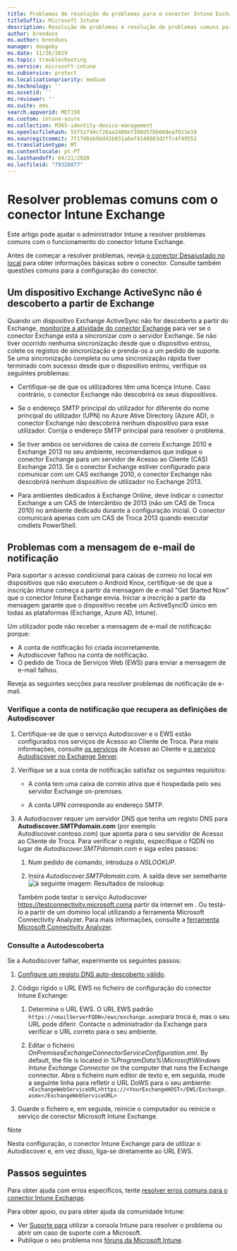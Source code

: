 ```yaml
---
title: Problemas de resolução de problemas para o conector Intune Exchange
titleSuffix: Microsoft Intune
description: Resolução de problemas e resolução de problemas comuns para o conector Microsoft Intune Exchange no local.
author: brenduns
ms.author: brenduns
manager: dougeby
ms.date: 11/26/2019
ms.topic: troubleshooting
ms.service: microsoft-intune
ms.subservice: protect
ms.localizationpriority: medium
ms.technology: ''
ms.assetid: ''
ms.reviewer: ''
ms.suite: ems
search.appverid: MET150
ms.custom: intune-azure
ms.collection: M365-identity-device-management
ms.openlocfilehash: 55f51f94cf26aa2486ef390d5fbb668eaf013e10
ms.sourcegitcommit: 7f17d6eb9dd41b031a6af4148863d2ffc4f49551
ms.translationtype: MT
ms.contentlocale: pt-PT
ms.lasthandoff: 04/21/2020
ms.locfileid: "79328877"
---
```

# <a name="resolve-common-problems-with-the-intune-exchange-connector"></a>Resolver problemas comuns com o conector Intune Exchange
 
Este artigo pode ajudar o administrador Intune a resolver problemas comuns com o funcionamento do conector Intune Exchange.

Antes de começar a resolver problemas, reveja [o conector Desajustado no local](troubleshoot-exchange-connector.md) para obter informações básicas sobre o conector. Consulte também questões comuns para a configuração do conector.

## <a name="an-exchange-activesync-device-isnt-discovered-from-exchange"></a>Um dispositivo Exchange ActiveSync não é descoberto a partir de Exchange

Quando um dispositivo Exchange ActiveSync não for descoberto a partir do Exchange, [monitorize a atividade do conector Exchange](exchange-connector-install.md#on-premises-intune-exchange-connector-high-availability-support) para ver se o conector Exchange está a sincronizar com o servidor Exchange. Se não tiver ocorrido nenhuma sincronização desde que o dispositivo entrou, colete os registos de sincronização e prenda-os a um pedido de suporte. Se uma sincronização completa ou uma sincronização rápida tiver terminado com sucesso desde que o dispositivo entrou, verifique os seguintes problemas:

- Certifique-se de que os utilizadores têm uma licença Intune. Caso contrário, o conector Exchange não descobrirá os seus dispositivos.

- Se o endereço SMTP principal do utilizador for diferente do nome principal do utilizador (UPN) no Azure Ative Directory (Azure AD), o conector Exchange não descobrirá nenhum dispositivo para esse utilizador. Corrija o endereço SMTP principal para resolver o problema.

- Se tiver ambos os servidores de caixa de correio Exchange 2010 e Exchange 2013 no seu ambiente, recomendamos que indique o conector Exchange para um servidor de Acesso ao Cliente (CAS) Exchange 2013. Se o conector Exchange estiver configurado para comunicar com um CAS exchange 2010, o conector Exchange não descobrirá nenhum dispositivo de utilizador no Exchange 2013.

- Para ambientes dedicados à Exchange Online, deve indicar o conector Exchange a um CAS de Intercâmbio de 2013 (não um CAS de Troca 2010) no ambiente dedicado durante a configuração inicial. O conector comunicará apenas com um CAS de Troca 2013 quando executar cmdlets PowerShell.

## <a name="problems-with-the-notification-email-message"></a>Problemas com a mensagem de e-mail de notificação

Para suportar o acesso condicional para caixas de correio no local em dispositivos que não executem o Android Knox, certifique-se de que a inscrição intune começa a partir da mensagem de e-mail "Get Started Now" que o conector Intune Exchange envia. Iniciar a inscrição a partir da mensagem garante que o dispositivo recebe um ActiveSyncID único em todas as plataformas (Exchange, Azure AD, Intune).

Um utilizador pode não receber a mensagem de e-mail de notificação porque:

- A conta de notificação foi criada incorretamente.
- Autodiscover falhou na conta de notificação.
- O pedido de Troca de Serviços Web (EWS) para enviar a mensagem de e-mail falhou.

Reveja as seguintes secções para resolver problemas de notificação de e-mail.

### <a name="check-the-notification-account-that-retrieves-autodiscover-settings"></a>Verifique a conta de notificação que recupera as definições de Autodiscover

1. Certifique-se de que o serviço Autodiscover e o EWS estão configurados nos serviços de Acesso ao Cliente de Troca. Para mais informações, consulte [os serviços](https://docs.microsoft.com/Exchange/architecture/client-access/client-access) de Acesso ao Cliente e [o serviço Autodiscover no Exchange Server](https://docs.microsoft.com/Exchange/architecture/client-access/autodiscover?view=exchserver-2019).

2. Verifique se a sua conta de notificação satisfaz os seguintes requisitos:

   - A conta tem uma caixa de correio ativa que é hospedada pelo seu servidor Exchange on-premises.

   - A conta UPN corresponde ao endereço SMTP.

3. A Autodiscover requer um servidor DNS que tenha um registo DNS para **Autodiscover.SMTPdomain.com** (por exemplo Autodiscover.contoso.com) que aponta para o seu servidor de Acesso ao Cliente de Troca. Para verificar o registo, especifique o fQDN no lugar de *Autodiscover.SMTPdomain.com* e siga estes passos:

   1. Num pedido de comando, introduza o *NSLOOKUP*.

   2. Insira *Autodiscover.SMTPdomain.com*. A saída deve ser semelhante ![à seguinte imagem: Resultados de nslookup](./media/troubleshoot-exchange-connector-common-problems/nslookup-results.png
      )

   Também pode testar o serviço Autodiscover https://testconnectivity.microsoft.coma partir da internet em . Ou testá-lo a partir de um domínio local utilizando a ferramenta Microsoft Connectivity Analyzer. Para mais informações, consulte a [ferramenta Microsoft Connectivity Analyzer](https://docs.microsoft.com/previous-versions/office/exchange-remote-connectivity/jj851141(v=exchg.80)).


### <a name="check-autodiscovery"></a>Consulte a Autodescoberta

Se a Autodiscover falhar, experimente os seguintes passos:

1. [Configure um registo DNS auto-descoberto válido](https://docs.microsoft.com/previous-versions/exchange-server/exchange-150/mt473798(v=exchg.150)).

2. Código rígido o URL EWS no ficheiro de configuração do conector Intune Exchange:

   1. Determine o URL EWS. O URL EWS padrão `https://<mailServerFQDN>/ews/exchange.asmx`para troca é, mas o seu URL pode diferir. Contacte o administrador da Exchange para verificar o URL correto para o seu ambiente.

   2. Editar o ficheiro *OnPremisesExchangeConnectorServiceConfiguration.xml.* By default, the file is located in *%ProgramData%\Microsoft\Windows Intune Exchange Connector* on the computer that runs the Exchange connector. Abra o ficheiro num editor de texto e, em seguida, mude a seguinte linha para refletir o URL DoWS para o seu ambiente:`<ExchangeWebServiceURL>https://<YourExchangeHOST>/EWS/Exchange.asmx</ExchangeWebServiceURL>`

3. Guarde o ficheiro e, em seguida, reinicie o computador ou reinicie o serviço de conector Microsoft Intune Exchange.

>[!NOTE]
> Nesta configuração, o conector Intune Exchange para de utilizar o Autodiscover e, em vez disso, liga-se diretamente ao URL EWS.

## <a name="next-steps"></a>Passos seguintes

Para obter ajuda com erros específicos, tente [resolver erros comuns para o conector Intune Exchange](troubleshoot-exchange-connector-common-errors.md).

Para obter apoio, ou para obter ajuda da comunidade Intune:

- Ver [Suporte para](../fundamentals/get-support.md) utilizar a consola Intune para resolver o problema ou abrir um caso de suporte com a Microsoft.
- Publique o seu problema nos [fóruns da Microsoft Intune](https://social.technet.microsoft.com/Forums/home?forum=microsoftintuneprod).